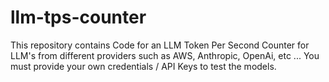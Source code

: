 # llm-tps-counter
This repository contains Code for an LLM Token Per Second Counter for LLM's from different providers such as AWS, Anthropic, OpenAi, etc ... You must provide your own credentials / API Keys to test the models.
